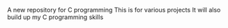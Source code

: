 A new repository for C programming
This is for various projects
It will also build up my C programming skills

